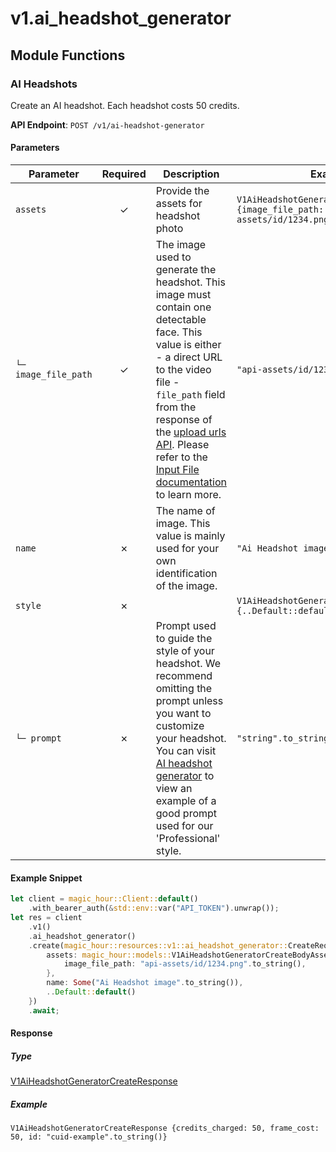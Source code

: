 # v1.ai_headshot_generator

## Module Functions

### AI Headshots <a name="create"></a>

Create an AI headshot. Each headshot costs 50 credits.

**API Endpoint**: `POST /v1/ai-headshot-generator`

#### Parameters

| Parameter | Required | Description | Example |
|-----------|:--------:|-------------|--------|
| `assets` | ✓ | Provide the assets for headshot photo | `V1AiHeadshotGeneratorCreateBodyAssets {image_file_path: "api-assets/id/1234.png".to_string()}` |
| `└─ image_file_path` | ✓ | The image used to generate the headshot. This image must contain one detectable face. This value is either - a direct URL to the video file - `file_path` field from the response of the [upload urls API](https://docs.magichour.ai/api-reference/files/generate-asset-upload-urls).  Please refer to the [Input File documentation](https://docs.magichour.ai/api-reference/files/generate-asset-upload-urls#input-file) to learn more.  | `"api-assets/id/1234.png".to_string()` |
| `name` | ✗ | The name of image. This value is mainly used for your own identification of the image. | `"Ai Headshot image".to_string()` |
| `style` | ✗ |  | `V1AiHeadshotGeneratorCreateBodyStyle {..Default::default()}` |
| `└─ prompt` | ✗ | Prompt used to guide the style of your headshot. We recommend omitting the prompt unless you want to customize your headshot. You can visit [AI headshot generator](https://magichour.ai/create/ai-headshot-generator) to view an example of a good prompt used for our 'Professional' style. | `"string".to_string()` |

#### Example Snippet

```rust
let client = magic_hour::Client::default()
    .with_bearer_auth(&std::env::var("API_TOKEN").unwrap());
let res = client
    .v1()
    .ai_headshot_generator()
    .create(magic_hour::resources::v1::ai_headshot_generator::CreateRequest {
        assets: magic_hour::models::V1AiHeadshotGeneratorCreateBodyAssets {
            image_file_path: "api-assets/id/1234.png".to_string(),
        },
        name: Some("Ai Headshot image".to_string()),
        ..Default::default()
    })
    .await;
```

#### Response

##### Type
[V1AiHeadshotGeneratorCreateResponse](/src/models/v1_ai_headshot_generator_create_response.rs)

##### Example
`V1AiHeadshotGeneratorCreateResponse {credits_charged: 50, frame_cost: 50, id: "cuid-example".to_string()}`



